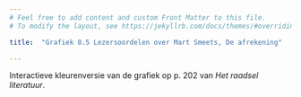 ```yaml
---
# Feel free to add content and custom Front Matter to this file.
# To modify the layout, see https://jekyllrb.com/docs/themes/#overriding-theme-defaults

title:  "Grafiek 8.5 Lezersoordelen over Mart Smeets, De afrekening"

---
```

Interactieve kleurenversie van de grafiek op p. 202 van *Het raadsel literatuur*.

<script src="https://d3js.org/d3.v6.min.js" defer></script>
<script src="https://d3js.org/d3-scale.v3.min.js" defer></script>
<script src="js/companion_utils_locale-nl.js" defer></script>
<script src="js/companion_utils_colors.js" defer></script>
<script src="js/companion_utils_svg2png.js" defer></script>

<script src="js/companion_chart_bookrating.js" defer></script>
<script src="js/companion_chart_8-5_afrekening.js" defer></script>

<div class="chart_float" id="chart_8-5_afrekening"></div>

<!-- **Hoe zijn de metingen te repliceren?**
VOORBEELDQUERY HIER! -->
